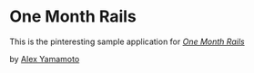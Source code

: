 # One Month Rails

This is the pinteresting sample application for
[*One Month Rails*](http://onemonthrails.com)

by [Alex Yamamoto](http://twitter.com/moto_says)